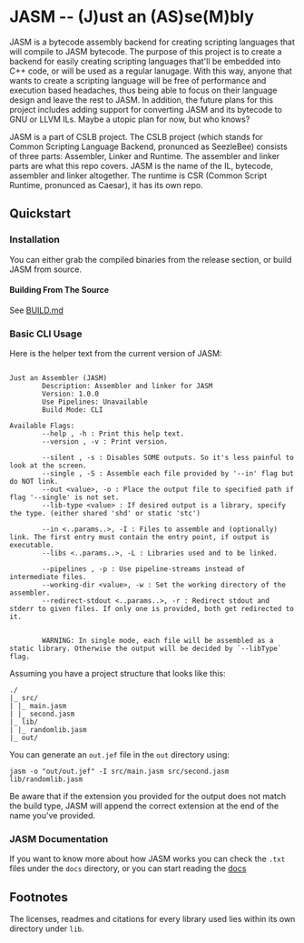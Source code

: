 # JASM -- (J)ust an (AS)se(M)bly 

JASM is a bytecode assembly backend for creating scripting languages that will compile to JASM bytecode. The
purpose of this project is to create a backend for easily creating scripting languages that'll be embedded into C++ code,
or will be used as a regular lanugage. With this way, anyone that wants to create a scripting language will be 
free of performance and execution based headaches, thus being able to focus on their language design and leave the rest
to JASM. In addition, the future plans for this project includes adding support for converting JASM and its bytecode to
GNU or LLVM ILs. Maybe a utopic plan for now, but who knows?

JASM is a part of CSLB project. The CSLB project (which stands for Common Scripting Language Backend, pronunced as SeezleBee)
consists of three parts: Assembler, Linker and Runtime. The assembler and linker parts are what this repo covers. JASM is
the name of the IL, bytecode, assembler and linker altogether. The runtime is CSR (Common Script Runtime, pronunced as Caesar),
it has its own repo.

## Quickstart

### Installation

You can either grab the compiled binaries from the release section, or build JASM from source.

#### Building From The Source

See [BUILD.md](docs/BUILD.md)

### Basic CLI Usage

Here is the helper text from the current version of JASM:

```

Just an Assembler (JASM)
        Description: Assembler and linker for JASM
        Version: 1.0.0
        Use Pipelines: Unavailable
        Build Mode: CLI

Available Flags:
        --help , -h : Print this help text.
        --version , -v : Print version.

        --silent , -s : Disables SOME outputs. So it's less painful to look at the screen.
        --single , -S : Assemble each file provided by '--in' flag but do NOT link.
        --out <value>, -o : Place the output file to specified path if flag '--single' is not set.
        --lib-type <value> : If desired output is a library, specify the type. (either shared 'shd' or static 'stc')

        --in <..params..>, -I : Files to assemble and (optionally) link. The first entry must contain the entry point, if output is executable.
        --libs <..params..>, -L : Libraries used and to be linked.

        --pipelines , -p : Use pipeline-streams instead of intermediate files.
        --working-dir <value>, -w : Set the working directory of the assembler.
        --redirect-stdout <..params..>, -r : Redirect stdout and stderr to given files. If only one is provided, both get redirected to it.


        WARNING: In single mode, each file will be assembled as a static library. Otherwise the output will be decided by `--libType` flag.

```

Assuming you have a project structure that looks like this:

```
./
|_ src/
| |_ main.jasm
| |_ second.jasm
|_ lib/
| |_ randomlib.jasm
|_ out/
```

You can generate an `out.jef` file in the `out` directory using: 

`jasm -o "out/out.jef" -I src/main.jasm src/second.jasm lib/randomlib.jasm`

Be aware that if the extension you provided for the output does not match the build type, JASM will append the correct
extension at the end of the name you've provided.

### JASM Documentation 

If you want to know more about how JASM works you can check the `.txt` files under the `docs` directory, or you can start reading the [docs](docs/DOCUMENTATION.md)

## Footnotes

The licenses, readmes and citations for every library used lies within its own directory
under `lib`.
